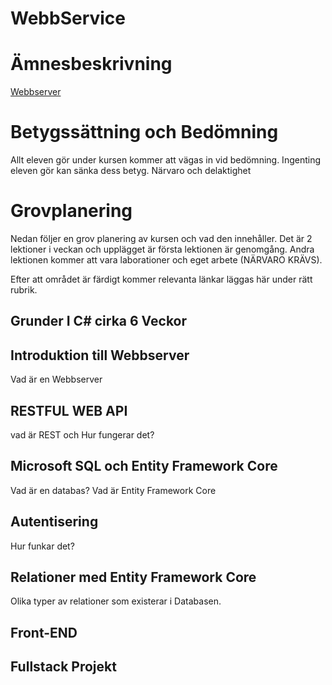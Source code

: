 
# WebbService

# Ämnesbeskrivning 
[Webbserver](https://www.skolverket.se/undervisning/gymnasieskolan/laroplan-program-och-amnen-i-gymnasieskolan/gymnasieprogrammen/amne?url=1530314731%2Fsyllabuscw%2Fjsp%2Fsubject.htm%3FsubjectCode%3DWES%26tos%3Dgy&sv.url=12.5dfee44715d35a5cdfa92a3)

# Betygssättning och Bedömning
Allt eleven gör under kursen kommer att vägas in vid bedömning. Ingenting eleven gör kan sänka dess betyg. Närvaro och delaktighet


# Grovplanering

 Nedan följer en grov planering av kursen och vad den innehåller.
Det är 2 lektioner i veckan och upplägget är första lektionen är genomgång.
Andra lektionen kommer att vara laborationer och eget arbete (NÄRVARO KRÄVS).

Efter att området är färdigt kommer relevanta länkar läggas här under rätt rubrik.

## Grunder I C# cirka 6 Veckor

## Introduktion till Webbserver
Vad är en Webbserver


## RESTFUL WEB API
vad är REST och Hur fungerar det?
## Microsoft SQL och Entity Framework Core 
Vad är en databas? Vad är Entity Framework Core

## Autentisering
Hur funkar det?

## Relationer med Entity Framework Core
 Olika typer av relationer som existerar i Databasen. 

## Front-END

## Fullstack Projekt












